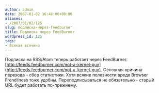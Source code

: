 ```yaml
---
author: admin
date: 2007-01-02 16:48:00+00:00
aliases:
- /2007/01/02/125
slug: подписка-через-feedburner
title: Подписка через FeedBurner
wordpress_id: 125
tags:
- Всякая всячина
---
```


Подписка на RSS/Atom теперь работает через FeedBurner: [http://feeds.feedburner.com/not-a-kernel-guy](http://feeds.feedburner.com/not-a-kernel-guy). Основная причина перехода - сбор статистики. Хотя всякие полезности вроде Browser Frendliness тоже удобны. Переподписываться не обязательно - старый URL будет работать по-прежнему. 
